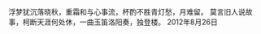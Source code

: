 浮梦犹沉落晓秋，重霜和与心事流，杯酌不胜青灯愁，月难留。
莫言旧人说故事，柯断天涯何处休，一曲玉笛洛阳奏，独登楼。
                                         2012年8月26日